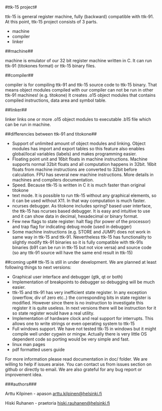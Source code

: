 #ttk-15 project#

ttk-15 is general register machine, fully (backward) compatible with ttk-91.
At this point, ttk-15 project consists of 3 parts.

 * machine
 * compiler
 * linker

##machine##

machine is emulator of our 32 bit register machine written in C.
It can run ttk-91 (titokones format) or ttk-15 binary files.

##compiler##

compiler is for compiling ttk-91 and ttk-15 source code to ttk-15 binary.
That means object modules compiled with our compiler can not be run in other
ttk-91 machines! (e.g. titokone) It creates .o15 object modules that contains
compiled instructions, data area and symbol table.

##linker##

linker links one or more .o15 object modules to executable .b15 file which can
be run in machine.

##differencies between ttk-91 and titokone##
 * Support of unlimited amount of object modules and linking. Object modules
 has import and export tables so this feature also enables global/local variables
 (labels) and makes programming easier.
 * Floating point unit and 16bit floats in machine instructions.
 Machine supports normal 32bit floats and all computation happens in 32bit.
 16bit floats from machine instructions are converted to 32bit before calculation.
 FPU has several new machine instructions. More details in machines and compilers documentation.
 * Speed. Because ttk-15 is written in C it is much faster than original titokone
 * text mode. It is possible to run ttk-15 without any graphical elements, so it
 can be used without X11. In that way computation is much faster.
 * ncurses debugger. As titokone includes spring? based user interface, the ttk-15
 has ncurses based debugger. It is easy and intuitive to use and it can show data
 in decimal, hexadecimal or binary format.
 * Few new flags to state register: halt flag (for power of the processor)
 and trap flag for indicating debug mode (used in debugger)
 * Some machine instructions (e.g. STORE and JUMP) does not work in same way in ttk-15
 and ttk-91. Nevertheless ttk-15 has functionality to slightly modify ttk-91 binaries
 so it is fully compatible with ttk-91s binaries (b91 can be run in ttk-15 but not
 vice versa) and source code (so any ttk-91 source will have the same end result in ttk-15)


##coming up##
ttk-15 is still in under development. We are planned at least following things to next versions:
 * Graphical user interface and debugger (gtk, qt or both)
 * Implementation of breakpoints to debugger so debugging will be much easier.
 * ttk-15 and ttk-91 has very inefficient state register. In any exception
 (owerflow, div of zero etc..) the corresponding bits in state register is modified.
 However since there is no instruction to investigate this register it is quite useless.
 In next versions there will be instruction for it so state register would have a real utility.
 * Implementation of hardware clock and real support for interrupts. This allows one to
 write strings or even operating system to ttk-15
 * Full windows support. We have not tested ttk-15 in windows but it might compile well
 under cygwin or mingw. Actually there is very little OS dependent code so porting would
 be very simple and fast.
 * linux man pages
 * pdf formatted users guide



For more information please read documentation in doc/ folder. We are willing to
help if issues araise. You can contact us from issues section on github or
directly to email. We are also grateful for any bug report or improvement idea.

###authors###

Arttu Kilpinen - apason
arttu.kilpinen@helsinki.fi

Hiski Ruhanen  - praetoria
hiski.rauhanen@helsinki.fi